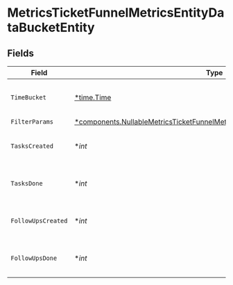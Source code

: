 # MetricsTicketFunnelMetricsEntityDataBucketEntity


## Fields

| Field                                                                                                                                                                               | Type                                                                                                                                                                                | Required                                                                                                                                                                            | Description                                                                                                                                                                         |
| ----------------------------------------------------------------------------------------------------------------------------------------------------------------------------------- | ----------------------------------------------------------------------------------------------------------------------------------------------------------------------------------- | ----------------------------------------------------------------------------------------------------------------------------------------------------------------------------------- | ----------------------------------------------------------------------------------------------------------------------------------------------------------------------------------- |
| `TimeBucket`                                                                                                                                                                        | [*time.Time](https://pkg.go.dev/time#Time)                                                                                                                                          | :heavy_minus_sign:                                                                                                                                                                  | The start datetime for the period                                                                                                                                                   |
| `FilterParams`                                                                                                                                                                      | [*components.NullableMetricsTicketFunnelMetricsEntityDataBucketFilterParamsEntity](../../models/components/nullablemetricsticketfunnelmetricsentitydatabucketfilterparamsentity.md) | :heavy_minus_sign:                                                                                                                                                                  | N/A                                                                                                                                                                                 |
| `TasksCreated`                                                                                                                                                                      | **int*                                                                                                                                                                              | :heavy_minus_sign:                                                                                                                                                                  | The number of tasks created                                                                                                                                                         |
| `TasksDone`                                                                                                                                                                         | **int*                                                                                                                                                                              | :heavy_minus_sign:                                                                                                                                                                  | The number of tasks completed                                                                                                                                                       |
| `FollowUpsCreated`                                                                                                                                                                  | **int*                                                                                                                                                                              | :heavy_minus_sign:                                                                                                                                                                  | The number of follow ups created                                                                                                                                                    |
| `FollowUpsDone`                                                                                                                                                                     | **int*                                                                                                                                                                              | :heavy_minus_sign:                                                                                                                                                                  | The number of follow ups completed                                                                                                                                                  |